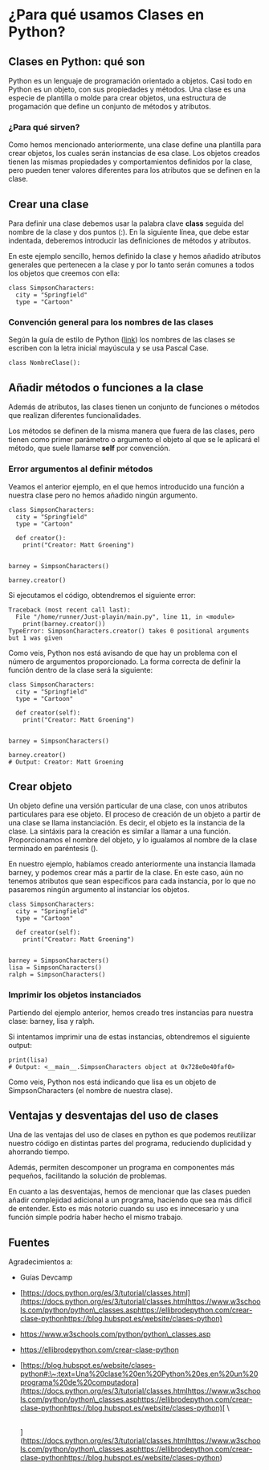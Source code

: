 # ¿Para qué usamos Clases en Python?

## Clases en Python: qué son

Python es un lenguaje de programación orientado a objetos. Casi todo en Python es un objeto, con sus propiedades y métodos. Una clase es una especie de plantilla o molde para crear objetos, una estructura de progamación que define un conjunto de métodos y atributos.

### ¿Para qué sirven?

Como hemos mencionado anteriormente, una clase define una plantilla para crear objetos, los cuales serán instancias de esa clase. Los objetos creados tienen las mismas propiedades y comportamientos definidos por la clase, pero pueden tener valores diferentes para los atributos que se definen en la clase.

## Crear una clase

Para definir una clase debemos usar la palabra clave **class** seguida del nombre de la clase y dos puntos (:). En la siguiente línea, que debe estar indentada, deberemos introducir las definiciones de métodos y atributos.

En este ejemplo sencillo, hemos definido la clase y hemos añadido atributos generales que pertenecen a la clase y por lo tanto serán comunes a todos los objetos que creemos con ella:

```
class SimpsonCharacters:
  city = "Springfield"
  type = "Cartoon"
```

### Convención general para los nombres de las clases

Según la guía de estilo de Python ([link](https://peps.python.org/pep-0008/#function-and-variable-names)) los nombres de las clases se escriben con la letra inicial mayúscula y se usa Pascal Case.

```
class NombreClase():
```

## Añadir métodos o funciones a la clase

Además de atributos, las clases tienen un conjunto de funciones o métodos que realizan diferentes funcionalidades.

Los métodos se definen de la misma manera que fuera de las clases, pero tienen como primer parámetro o argumento el objeto al que se le aplicará el método, que suele llamarse **self** por convención.

### Error argumentos al definir métodos

Veamos el anterior ejemplo, en el que hemos introducido una función a nuestra clase pero no hemos añadido ningún argumento.

```
class SimpsonCharacters:
  city = "Springfield"
  type = "Cartoon"

  def creator():
    print("Creator: Matt Groening")


barney = SimpsonCharacters()

barney.creator()
```

Si ejecutamos el código, obtendremos el siguiente error:

```
Traceback (most recent call last):
  File "/home/runner/Just-playin/main.py", line 11, in <module>
    print(barney.creator())
TypeError: SimpsonCharacters.creator() takes 0 positional arguments but 1 was given
```

Como veis, Python nos está avisando de que hay un problema con el número de argumentos proporcionado. La forma correcta de definir la función dentro de la clase será la siguiente:

```
class SimpsonCharacters:
  city = "Springfield"
  type = "Cartoon"

  def creator(self):
    print("Creator: Matt Groening")


barney = SimpsonCharacters()

barney.creator()
# Output: Creator: Matt Groening
```

## Crear objeto

Un objeto define una versión particular de una clase, con unos atributos particulares para ese objeto. El proceso de creación de un objeto a partir de una clase se llama instanciación. Es decir, el objeto es la instancia de la clase. La sintáxis para la creación es similar a llamar a una función. Proporcionamos el nombre del objeto, y lo igualamos al nombre de la clase terminado en paréntesis ().

En nuestro ejemplo, habíamos creado anteriormente una instancia llamada barney, y podemos crear más a partir de la clase. En este caso, aún no tenemos atributos que sean específicos para cada instancia, por lo que no pasaremos ningún argumento al instanciar los objetos.

```
class SimpsonCharacters:
  city = "Springfield"
  type = "Cartoon"

  def creator(self):
    print("Creator: Matt Groening")


barney = SimpsonCharacters()
lisa = SimpsonCharacters()
ralph = SimpsonCharacters()
```

### Imprimir los objetos instanciados

Partiendo del ejemplo anterior, hemos creado tres instancias para nuestra clase: barney, lisa y ralph.

Si intentamos imprimir una de estas instancias, obtendremos el siguiente output:

```
print(lisa)
# Output: <__main__.SimpsonCharacters object at 0x728e0e40faf0>
```

Como veis, Python nos está indicando que lisa es un objeto de SimpsonCharacters (el nombre de nuestra clase).

## Ventajas y desventajas del uso de clases

Una de las ventajas del uso de clases en python es que podemos reutilizar nuestro código en distintas partes del programa, reduciendo duplicidad y ahorrando tiempo.

Además, permiten descomponer un programa en componentes más pequeños, facilitando la solución de problemas.

En cuanto a las desventajas, hemos de mencionar que las clases pueden añadir complejidad adicional a un programa, haciendo que sea más dificil de entender. Esto es más notorio cuando su uso es innecesario y una función simple podría haber hecho el mismo trabajo.

## Fuentes

Agradecimientos a:

* Guías Devcamp
* [https://docs.python.org/es/3/tutorial/classes.html](https://docs.python.org/es/3/tutorial/classes.htmlhttps://www.w3schools.com/python/python\_classes.asphttps://ellibrodepython.com/crear-clase-pythonhttps://blog.hubspot.es/website/clases-python)
* [https://www.w3schools.com/python/python\_classes.asp  ](https://docs.python.org/es/3/tutorial/classes.htmlhttps://www.w3schools.com/python/python\_classes.asphttps://ellibrodepython.com/crear-clase-pythonhttps://blog.hubspot.es/website/clases-python)
* [https://ellibrodepython.com/crear-clase-python  ](https://docs.python.org/es/3/tutorial/classes.htmlhttps://www.w3schools.com/python/python\_classes.asphttps://ellibrodepython.com/crear-clase-pythonhttps://blog.hubspot.es/website/clases-python)
* [https://blog.hubspot.es/website/clases-python#:\~:text=Una%20clase%20en%20Python%20es,en%20un%20programa%20de%20computadora](https://docs.python.org/es/3/tutorial/classes.htmlhttps://www.w3schools.com/python/python\_classes.asphttps://ellibrodepython.com/crear-clase-pythonhttps://blog.hubspot.es/website/clases-python)[  \
  \
  ](https://docs.python.org/es/3/tutorial/classes.htmlhttps://www.w3schools.com/python/python\_classes.asphttps://ellibrodepython.com/crear-clase-pythonhttps://blog.hubspot.es/website/clases-python)
